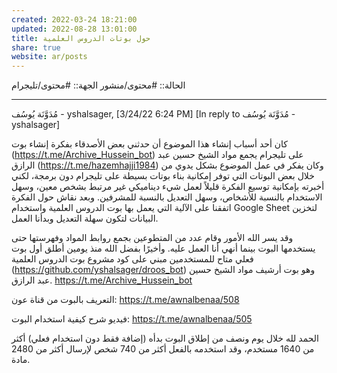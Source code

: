 ```yaml
---
created: 2022-03-24 18:21:00
updated: 2022-08-28 13:01:00
title: حول بوتات الدروس العلمية
share: true
website: ar/posts
---
```


الحالة:: #محتوى/منشور
الجهة:: #محتوى/تليجرام

---

مُدَوَّنَة يُوسُف - yshalsager, [3/24/22 6:24 PM]
[In reply to مُدَوَّنَة يُوسُف - yshalsager]

كان أحد أسباب إنشاء هذا الموضوع أن حدثني بعض اﻷصدقاء بفكرة إنشاء بوت (<https://t.me/Archive_Hussein_bot>) على تليجرام يجمع مواد الشيخ حسين عبد الرازق (<https://t.me/hazemhajji1984>) وكان يفكر في عمل الموضوع بشكل يدوي من خلال بعض البوتات التي توفر إمكانية بناء بوتات بسيطة على تليجرام دون برمجة، لكني أخبرته بإمكانية توسيع الفكرة قليلاً لعمل شيء ديناميكي غير مرتبط بشخص معين، وسهل الاستخدام بالنسبة للأشخاص، وسهل التعديل بالنسبة للمشرفين. وبعد نقاش حول الفكرة اتفقنا على الآلية التي يعمل بها بوت الدروس العلمية واستخدام Google Sheet لتخزين البيانات لتكون سهلة التعديل وبدأنا العمل.

وقد يسر الله اﻷمور وقام عدد من المتطوعين بجمع روابط المواد وفهرستها حتى يستخدمها البوت بينما أنهي أنا العمل عليه. وأخيرًا بفضل الله منذ يومين أطلق أول بوت فعلي متاح للمستخدمين مبني على كود مشروع بوت الدروس العلمية (<https://github.com/yshalsager/droos_bot>) وهو بوت أرشيف مواد الشيخ حسين عبد الرازق.
<https://t.me/Archive_Hussein_bot>

التعريف بالبوت من قناة عون:
<https://t.me/awnalbenaa/508>

فيديو شرح كيفية استخدام البوت:
<https://t.me/awnalbenaa/505>

الحمد لله خلال يوم ونصف من إطلاق البوت بدأه (إضافة فقط دون استخدام فعلي) أكثر من 1640 مستخدم، وقد استخدمه بالفعل أكثر من 740 شخص لإرسال أكثر من 2480 مادة.
